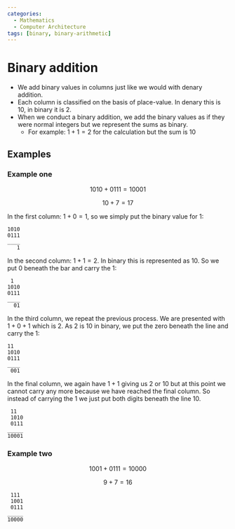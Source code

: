 ```yaml
---
categories:
  - Mathematics
  - Computer Architecture
tags: [binary, binary-arithmetic]
---
```


# Binary addition

- We add binary values in columns just like we would with denary addition.
- Each column is classified on the basis of place-value. In denary this is 10, in binary it is 2.
- When we conduct a binary addition, we add the binary values as if they were normal integers but we represent the sums as binary.
  - For example: $1 + 1 = 2$ for the calculation but the sum is $10$

## Examples

### Example one

$$
1010 + 0111 = 10001
$$

$$
10 + 7 = 17
$$

In the first column: $1 + 0 = 1$, so we simply put the binary value for $1$:

```
1010
0111
____
   1
```

In the second column: $1 + 1 = 2$. In binary this is represented as $10$. So we put $0$ beneath the bar and carry the $1$:

```
 1
1010
0111
____
  01
```

In the third column, we repeat the previous process. We are presented with $1 + 0 + 1$ which is $2$. As $2$ is $10$ in binary, we put the zero beneath the line and carry the $1$:

```
11
1010
0111
____
 001
```

In the final column, we again have $1+1$ giving us $2$ or $10$ but at this point we cannot carry any more because we have reached the final column. So instead of carrying the $1$ we just put both digits beneath the line $10$.

```
 11
 1010
 0111
_____
10001
```

### Example two

$$
1001 + 0111 = 10000
$$

$$
9 + 7 = 16
$$

```
 111
 1001
 0111
_____
10000
```
